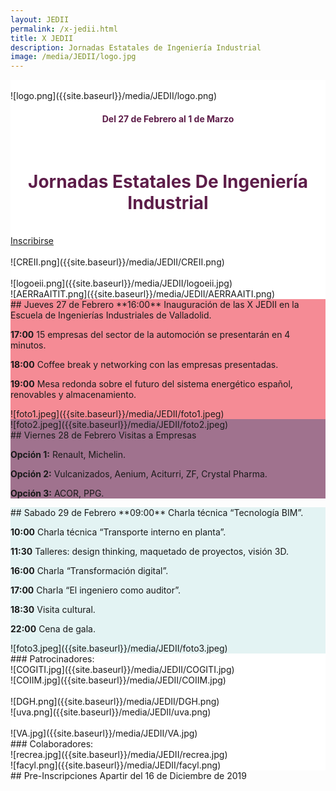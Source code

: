 ```yaml
---
layout: JEDII
permalink: /x-jedii.html
title: X JEDII
description: Jornadas Estatales de Ingeniería Industrial
image: /media/JEDII/logo.jpg
---
```


<div class="jumbotron jumbotron-fluid m-0" id="jedii0" style="background: white;">
<div class="container">
<br>
<div class="row">
<div class="col-12 col-sm-6">
![logo.png]({{site.baseurl}}/media/JEDII/logo.png)
<h4 style="text-align: center; color: #5d1d49;">Del 27 de Febrero al 1 de Marzo</h4>
</div>
<div class="col-12 col-sm-6">
<br>
<h1 style="text-align: center; color: #5d1d49;">Jornadas Estatales De Ingeniería Industrial</h1>
<br>
<div class="text-center">
<a href="#inscribirse" class="btn btn-danger btn-lg">Inscribirse</a>
</div>
</div>

<div class="col-12 col-sm-1">
</div>
<div class="col-4 col-sm-3">
<br>
![CREII.png]({{site.baseurl}}/media/JEDII/CREII.png)
</div>
<div class="col-4 col-sm-4">
<br>
![logoeii.png]({{site.baseurl}}/media/JEDII/logoeii.jpg)
</div>
<div class="col-4 col-sm-3">
![AERRaAITIT.png]({{site.baseurl}}/media/JEDII/AERRAAITI.png)
</div>
</div>
</div>
</div>
<div class="jumbotron jumbotron-fluid m-0" id="jedii1" style="background: #F58B95;">
<div class="container">
<div class="row">
<div class="col-12 col-sm-6">
## Jueves 27 de Febrero
**16:00** Inauguración de las X JEDII en la Escuela de Ingenierías Industriales de Valladolid.  

**17:00** 15 empresas del sector de la automoción se presentarán en 4 minutos.  

**18:00** Coffee break y networking con las empresas presentadas.  

**19:00** Mesa redonda sobre el futuro del sistema energético español, renovables y almacenamiento.  
</div>
<div class="col-12 col-sm-6">
![foto1.jpeg]({{site.baseurl}}/media/JEDII/foto1.jpeg)
</div>
</div>
</div>
</div>
<div class="jumbotron jumbotron-fluid m-0" id="fenefa1" style="background-image: url({{ 'media/JEDII/fenefa1.jpg' | absolute_url }});background-size: contain;"></div>
<div class="jumbotron jumbotron-fluid m-0" id="jedii2" style="background: #A0728E;">
<div class="container">
<div class="row">
<div class="col-12 col-sm-6">
![foto2.jpeg]({{site.baseurl}}/media/JEDII/foto2.jpeg)
</div>
<div class="col-12 col-sm-6">
## Viernes 28 de Febrero
Visitas a Empresas  

**Opción 1:** Renault, Michelin.  

**Opción 2:** Vulcanizados, Aenium, Aciturri, ZF, Crystal Pharma.  

**Opción 3:** ACOR, PPG.
</div>
</div>
</div>
</div>
<div class="jumbotron jumbotron-fluid m-0" id="fenefa1" style="background-image: url({{ 'media/JEDII/fenefa1.jpg' | absolute_url }});background-size: contain;"></div>
<div class="jumbotron jumbotron-fluid m-0" id="jedii3" style="background: #E3F3F3;">
<div class="container">
<div class="row">
<div class="col-12 col-sm-6">
## Sabado 29 de Febrero
**09:00** Charla técnica “Tecnología BIM”.  

**10:00** Charla técnica “Transporte interno en planta”.  

**11:30** Talleres: design thinking, maquetado de proyectos, visión 3D.  

**16:00** Charla “Transformación digital”.  

**17:00** Charla “El ingeniero como auditor”.  

**18:30** Visita cultural.  

**22:00** Cena de gala.  
</div>
<div class="col-12 col-sm-6">
![foto3.jpeg]({{site.baseurl}}/media/JEDII/foto3.jpeg)
</div>
</div>
</div>
</div>
<div class="jumbotron jumbotron-fluid m-0" id="fenefa4" style="background-image: url({{ 'media/JEDII/fenefa1.jpg' | absolute_url }});background-size: contain;">
</div>
<div class="jumbotron jumbotron-fluid m-0" id="jedii5" style="background: white;">
<div class="container">
<div class="row">
<div class="col-12 col-sm-6">
### Patrocinadores:
<div class="row">
<div class="col-6">
![COGITI.jpg]({{site.baseurl}}/media/JEDII/COGITI.jpg)
</div>
<div class="col-6">
![COIIM.jpg]({{site.baseurl}}/media/JEDII/COIIM.jpg)
</div>
<div class="col-4">
<br>
![DGH.png]({{site.baseurl}}/media/JEDII/DGH.png)
</div>
<div class="col-4">
![uva.png]({{site.baseurl}}/media/JEDII/uva.png)
</div>
<div class="col-4">
<br>
![VA.jpg]({{site.baseurl}}/media/JEDII/VA.jpg)
</div>
</div>
</div>
<div class="col-12 col-sm-6">
### Colaboradores:
<div class="row">
<div class="col-4">
![recrea.jpg]({{site.baseurl}}/media/JEDII/recrea.jpg)
</div>
<div class="col-8">
![facyl.png]({{site.baseurl}}/media/JEDII/facyl.png)
</div>
</div>
</div>
</div>
</div>
</div>
<div class="jumbotron jumbotron-fluid m-0" id="jedii6">
<A name="inscribirse"></a>
<div class="container">
<div class="text-center">
## Pre-Inscripciones
Apartir del 16 de Diciembre de 2019
<div id="countdown"  style="font-size: larger;font-weight: bold;"></div>
</div>
</div>
</div>

